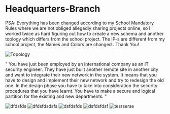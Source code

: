 # Headquarters-Branch
PSA: Everything has been changed according to my School Mandatory Rules where we are not obliged allegedly sharing projects online, so I worked twice as hard figuring out how to create a new schema and another toplogy which differs from the school project. The IP-s are different from my school project, the Names and Colors are changed . Thank You! 

![Topology](https://user-images.githubusercontent.com/55946528/87252343-8848a700-c472-11ea-92b1-8d91b2762ce4.png)

"  You have just been employed by an international company as an IT security engineer. They have just built another remote site in another city and want to integrate their new network in the system. It means that you have to design and implement their new network and try to redesign the old one. In the design phase you have to take into consideration the security procedures that you have learnt. You have to make a secure and logical partition for the existing and new departments.  "

![dfdsfds](https://user-images.githubusercontent.com/55946528/87252435-4ec46b80-c473-11ea-89e5-3dd9b33cbf5a.jpg)
![dfdsfdsdsfs](https://user-images.githubusercontent.com/55946528/87252437-508e2f00-c473-11ea-9cf0-e0c3b14ed62c.jpg)
![dsfdsfds](https://user-images.githubusercontent.com/55946528/87252438-5257f280-c473-11ea-88e0-006a86536b1f.jpg)
![dsfdsfdsf](https://user-images.githubusercontent.com/55946528/87252440-5421b600-c473-11ea-8a96-cc0c21a4da81.jpg)
![tesrserse](https://user-images.githubusercontent.com/55946528/87252442-55eb7980-c473-11ea-942c-d9d5b42f0cbc.jpg)
